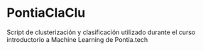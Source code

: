 # PontiaClaClu
Script de clusterización y clasificación utilizado durante el curso introductorio a Machine Learning de Pontia.tech
